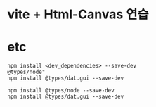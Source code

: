 
# vite + Html-Canvas 연습

# etc

```
npm install <dev_dependencies> --save-dev
@types/node"
npm install @types/dat.gui --save-dev
```

```
npm install @types/node --save-dev
npm install @types/dat.gui --save-dev
```
